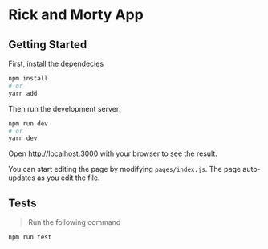 # Rick and Morty App

## Getting Started

First, install the dependecies

```bash
npm install 
# or
yarn add
```

Then run the development server:

```bash
npm run dev
# or
yarn dev
```

Open [http://localhost:3000](http://localhost:3000) with your browser to see the result.

You can start editing the page by modifying `pages/index.js`. The page auto-updates as you edit the file.

## Tests 
> Run the following command

```bash
npm run test
```